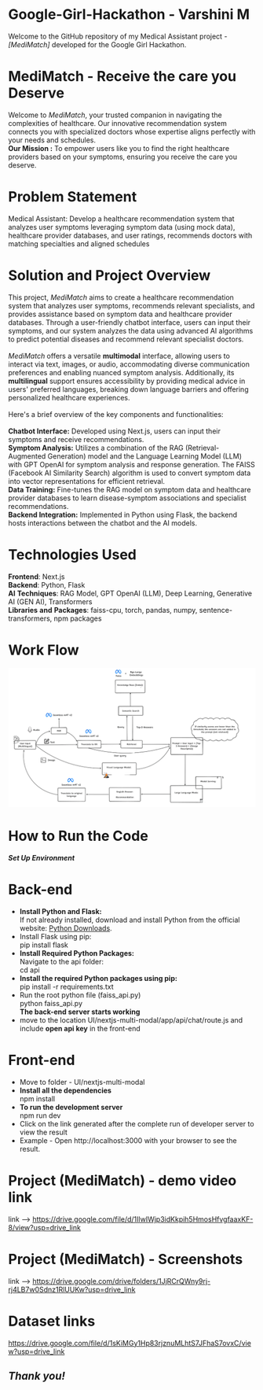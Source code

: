 # Google-Girl-Hackathon - Varshini M
Welcome to the GitHub repository of my Medical Assistant project - _[MediMatch]_ developed for the Google Girl Hackathon.

# **MediMatch - Receive the care you Deserve**
Welcome to _MediMatch_, your trusted companion in navigating the complexities of healthcare. Our innovative recommendation system connects you with specialized doctors whose expertise aligns perfectly with your needs and schedules. <br/>
**Our Mission :** To empower users like you to find the right healthcare providers based on your symptoms, ensuring you receive the care you deserve.

# **Problem Statement**
Medical Assistant: Develop a healthcare recommendation system that analyzes user symptoms leveraging symptom data (using mock data), healthcare provider databases, and user ratings,  recommends doctors with matching specialties and aligned schedules

# Solution and Project Overview
This project, _MediMatch_ aims to create a healthcare recommendation system that analyzes user symptoms, recommends relevant specialists, and provides assistance based on symptom data and healthcare provider databases. Through a user-friendly chatbot interface, users can input their symptoms, and our system analyzes the data using advanced AI algorithms to predict potential diseases and recommend relevant specialist doctors. <br> <br>
_MediMatch_ offers a versatile **multimodal** interface, allowing users to interact via text, images, or audio, accommodating diverse communication preferences and enabling nuanced symptom analysis. Additionally, its **multilingual** support ensures accessibility by providing medical advice in users' preferred languages, breaking down language barriers and offering personalized healthcare experiences. <br> <br>
Here's a brief overview of the key components and functionalities:
<br><br>
**Chatbot Interface:** Developed using Next.js, users can input their symptoms and receive recommendations. <br>
**Symptom Analysis:** Utilizes a combination of the RAG (Retrieval-Augmented Generation) model and the Language Learning Model (LLM) with GPT OpenAI for symptom analysis and response generation. The FAISS (Facebook AI Similarity Search) algorithm is used to convert symptom data into vector representations for efficient retrieval. <br>
**Data Training:** Fine-tunes the RAG model on symptom data and healthcare provider databases to learn disease-symptom associations and specialist recommendations. <br>
**Backend Integration:** Implemented in Python using Flask, the backend hosts interactions between the chatbot and the AI models. <br>

# **Technologies Used** <br>
**Frontend**: Next.js <br>
**Backend**: Python, Flask <br>
**AI** **Techniques**: RAG Model, GPT OpenAI (LLM), Deep Learning, Generative AI (GEN AI), Transformers <br>
**Libraries** **and** **Packages**: faiss-cpu, torch, pandas, numpy, sentence-transformers, npm packages <br>

# **Work Flow**
![alt text](<mediMatch workflow.png>)

# **How to Run the Code**
_**Set Up Environment**_ <br>
# **Back-end**
* **Install Python and Flask:** <br>
If not already installed, download and install Python from the official website: [Python Downloads](https://www.python.org/downloads/). <br>
* Install Flask using pip:<br>
  pip install flask <br>
* **Install Required Python Packages:** <br>
Navigate to the api folder: <br>
cd api <br>
* **Install the required Python packages using pip:** <br>
pip install -r requirements.txt <br>
* Run the root python file (faiss_api.py) <br>
python faiss_api.py <br>
**The back-end server starts working** <br>
* move to the location UI/nextjs-multi-modal/app/api/chat/route.js and include **open api key** in the front-end <br>

# **Front-end**
* Move to folder - UI/nextjs-multi-modal <br>
* **Install all the dependencies** <br>
  npm install
* **To run the development server** <br>
  npm run dev <br>
* Click on the link generated after the complete run of developer server to view the result <br>
* Example - Open http://localhost:3000 with your browser to see the result.

# **Project (MediMatch) - demo video link**
link --> https://drive.google.com/file/d/1IlwIWjp3idKkpih5HmosHfvgfaaxKF-8/view?usp=drive_link <br>

# **Project (MediMatch) - Screenshots**
link --> https://drive.google.com/drive/folders/1JjRCrQWny9rj-rj4LB7w0Sdnz1RlUUKw?usp=drive_link <br>

# **Dataset links**
https://drive.google.com/file/d/1sKiMGy1Hp83rjznuMLhtS7JFhaS7ovxC/view?usp=drive_link

## _**Thank you!**_





